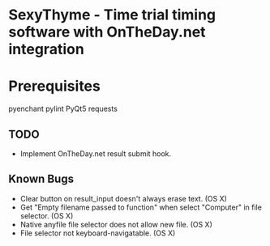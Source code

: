# SexyThyme - Time trial timing software with OnTheDay.net integration

# Prerequisites
pyenchant
pylint
PyQt5
requests

## TODO
- Implement OnTheDay.net result submit hook.

## Known Bugs
- Clear button on result_input doesn't always erase text. (OS X)
- Get "Empty filename passed to function" when select "Computer" in file
  selector. (OS X)
- Native anyfile file selector does not allow new file. (OS X)
- File selector not keyboard-navigatable. (OS X)
